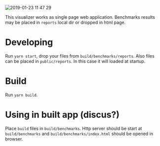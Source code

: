 ![2019-01-23 11 47 29](https://user-images.githubusercontent.com/2010355/51594132-cd86bb00-1f04-11e9-93db-b5ecc672dea4.png)

This visualizer works as single page web application.
Benchmarks results may be placed in `reports` local dir or dropped in html page.

# Developing

Run `yarn start`, drop your files from `build/benchmarks/reports`.
Also files can be placed in `public/reports`. In this case it will loaded at startup.

# Build

Run `yarn build`. 

# Using in built app (discus?)

Place `build` files in `build/benchmarks`.
Http server should be start at `build/benchmarks` and `build/benchmarks/index.html` should be opened in browser.